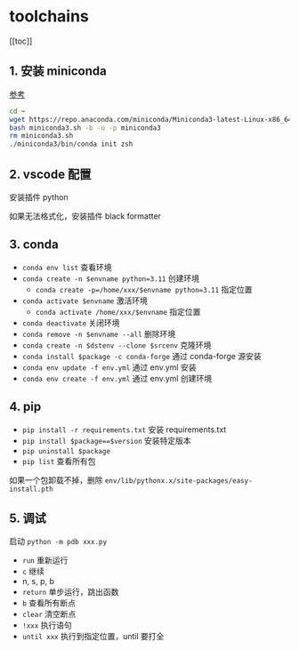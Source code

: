 # toolchains

[[toc]]

## 1. 安装 miniconda

[参考](https://docs.conda.io/projects/miniconda/en/latest/)

```sh
cd ~
wget https://repo.anaconda.com/miniconda/Miniconda3-latest-Linux-x86_64.sh -O miniconda3.sh
bash miniconda3.sh -b -u -p miniconda3
rm miniconda3.sh
./miniconda3/bin/conda init zsh
```

## 2. vscode 配置

安装插件 python

如果无法格式化，安装插件 black formatter

## 3. conda

- `conda env list` 查看环境
- `conda create -n $envname python=3.11` 创建环境
  - `conda create -p=/home/xxx/$envname python=3.11` 指定位置
- `conda activate $envname` 激活环境
  - `conda activate /home/xxx/$envname` 指定位置
- `conda deactivate` 关闭环境
- `conda remove -n $envname --all` 删除环境
- `conda create -n $dstenv --clone $srcenv` 克隆环境
- `conda install $package -c conda-forge` 通过 conda-forge 源安装
- `conda env update -f env.yml` 通过 env.yml 安装
- `conda env create -f env.yml` 通过 env.yml 创建环境

## 4. pip

- `pip install -r requirements.txt` 安装 requirements.txt
- `pip install $package==$version` 安装特定版本
- `pip uninstall $package`
- `pip list` 查看所有包

如果一个包卸载不掉，删除 `env/lib/pythonx.x/site-packages/easy-install.pth`

## 5. 调试

启动 `python -m pdb xxx.py`

- `run` 重新运行
- `c` 继续
- n, s, p, b
- `return` 单步运行，跳出函数
- `b` 查看所有断点
- `clear` 清空断点
- `!xxx` 执行语句
- `until xxx` 执行到指定位置，until 要打全
